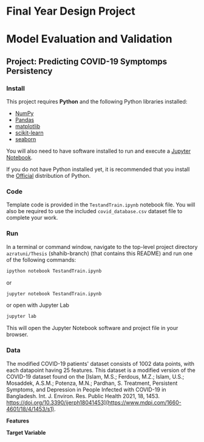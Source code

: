 # Final Year Design Project
# Model Evaluation and Validation
## Project: Predicting COVID-19 Symptomps Persistency

### Install

This project requires **Python** and the following Python libraries installed:

- [NumPy](https://www.numpy.org/)
- [Pandas](https://pandas.pydata.org/)
- [matplotlib](https://matplotlib.org/)
- [scikit-learn](https://scikit-learn.org/stable/)
- [seaborn](https://seaborn.pydata.org/)

You will also need to have software installed to run and execute a [Jupyter Notebook](https://jupyter.org/install).

If you do not have Python installed yet, it is recommended that you install the [Official](https://www.python.org/) distribution of Python. 

### Code

Template code is provided in the `TestandTrain.ipynb` notebook file. You will also be required to use the included `covid_database.csv` dataset file to complete your work.

### Run

In a terminal or command window, navigate to the top-level project directory `azratuni/Thesis` (shahib-branch) (that contains this README) and run one of the following commands:

```bash
ipython notebook TestandTrain.ipynb
```  
or
```bash
jupyter notebook TestandTrain.ipynb
```
or open with Jupyter Lab
```bash
jupyter lab
```

This will open the Jupyter Notebook software and project file in your browser.

### Data

The modified COVID-19 patients' dataset consists of 1002 data points, with each datapoint having 25 features. This dataset is a modified version of the COVID-19 dataset found on the [Islam, M.S.; Ferdous, M.Z.; Islam, U.S.; Mosaddek, A.S.M.; Potenza, M.N.; Pardhan, S. Treatment, Persistent Symptoms, and Depression in People Infected with COVID-19 in Bangladesh. Int. J. Environ. Res. Public Health 2021, 18, 1453. https://doi.org/10.3390/ijerph18041453](https://www.mdpi.com/1660-4601/18/4/1453/s1).

**Features**

**Target Variable**
